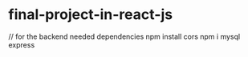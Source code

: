 # final-project-in-react-js
 // for the backend needed dependencies
npm install cors
npm  i mysql express
